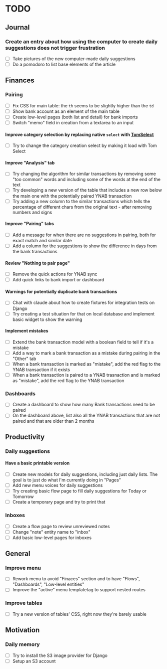 # TODO

## Journal

### Create an entry about how using the computer to create daily suggestions does not trigger frustration
- [ ] Take pictures of the new computer-made daily suggestions
- [ ] Do a pomodoro to list base elements of the article

## Finances

### Pairing

- [ ] Fix CSS for main table: the `th` seems to be slightly higher than the `td`
- [ ] Show bank account as an element of the main table
- [ ] Create low-level pages (both list and detail) for bank imports
- [ ] Switch "memo" field in creation from a textarea to an input

#### Improve category selection by replacing native `select` with [TomSelect](https://github.com/orchidjs/tom-select)
- [ ] Try to change the category creation select by making it load with Tom Select

#### Improve "Analysis" tab
- [ ] Try changing the algorithm for similar transactions by removing some "too common" words and including some of the words at the end of the text
- [ ] Try developing a new version of the table that includes a new row below the main one with the potentially paired YNAB transaction
- [ ] Try adding a new column to the similar transactions which tells the percentage of different chars from the original text - after removing numbers and signs

#### Improve "Pairing" tabs
- [ ] Add a message for when there are no suggestions in pairing, both for exact match and similar date
- [ ] Add a column for the suggestions to show the difference in days from the bank transactions

#### Review "Nothing to pair page"
- [ ] Remove the quick actions for YNAB sync
- [ ] Add quick links to bank import or dashboard

#### Warnings for potentially duplicate bank transactions
- [ ] Chat with claude about how to create fixtures for integration tests on Django
- [ ] Try creating a test situation for that on local database and implement basic widget to show the warning

#### Implement mistakes
- [ ] Extend the bank transaction model with a boolean field to tell if it's a mistake
- [ ] Add a way to mark a bank transaction as a mistake during pairing in the "Other" tab
- [ ] When a bank transaction is marked as "mistake", add the red flag to the YNAB transaction if it exists
- [ ] When a bank transaction is paired to a YNAB trasnaction and is marked as "mistake", add the red flag to the YNAB transaction
 
### Dashboards
- [ ] Create a dashboard to show how many Bank transactions need to be paired
- [ ] On the dashboard above, list also all the YNAB transactions that are not paired and that are older than 2 months

## Productivity

### Daily suggestions

#### Have a basic printable version
- [ ] Create new models for daily suggestions, including just daily lists. The goal is to just do what I'm currently doing in "Pages"
- [ ] Add new menu voices for daily suggestions 
- [ ] Try creating basic flow page to fill daily suggestions for Today or Tomorrow
- [ ] Create a temporary page and try to print that

### Inboxes
- [ ] Create a flow page to review unreviewed notes
- [ ] Change "note" entity name to "inbox"
- [ ] Add basic low-level pages for inboxes

## General

### Improve menu
- [ ] Rework menu to avoid "Finaces" section and to have "Flows", "Dashboards", "Low-level entities"
- [ ] Improve the "active" menu templatetag to support nested routes

### Improve tables
- [ ] Try a new version of tables' CSS, right now they're barely usable

## Motivation

### Daily memory
- [ ] Try to install the S3 image provider for Django
- [ ] Setup an S3 account